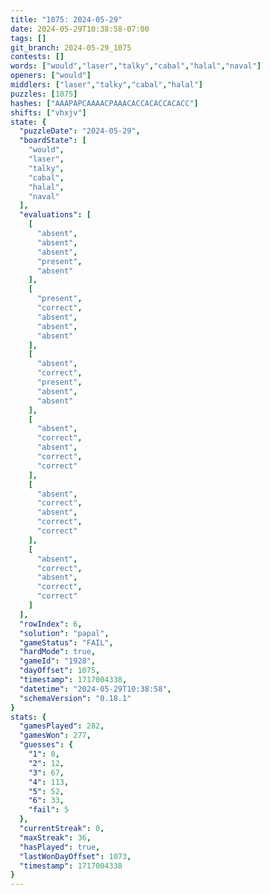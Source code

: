```yaml
---
title: "1075: 2024-05-29"
date: 2024-05-29T10:38:58-07:00
tags: []
git_branch: 2024-05-29_1075
contests: []
words: ["would","laser","talky","cabal","halal","naval"]
openers: ["would"]
middlers: ["laser","talky","cabal","halal"]
puzzles: [1075]
hashes: ["AAAPAPCAAAACPAAACACCACACCACACC"]
shifts: ["vhxjv"]
state: {
  "puzzleDate": "2024-05-29",
  "boardState": [
    "would",
    "laser",
    "talky",
    "cabal",
    "halal",
    "naval"
  ],
  "evaluations": [
    [
      "absent",
      "absent",
      "absent",
      "present",
      "absent"
    ],
    [
      "present",
      "correct",
      "absent",
      "absent",
      "absent"
    ],
    [
      "absent",
      "correct",
      "present",
      "absent",
      "absent"
    ],
    [
      "absent",
      "correct",
      "absent",
      "correct",
      "correct"
    ],
    [
      "absent",
      "correct",
      "absent",
      "correct",
      "correct"
    ],
    [
      "absent",
      "correct",
      "absent",
      "correct",
      "correct"
    ]
  ],
  "rowIndex": 6,
  "solution": "papal",
  "gameStatus": "FAIL",
  "hardMode": true,
  "gameId": "1928",
  "dayOffset": 1075,
  "timestamp": 1717004338,
  "datetime": "2024-05-29T10:38:58",
  "schemaVersion": "0.18.1"
}
stats: {
  "gamesPlayed": 282,
  "gamesWon": 277,
  "guesses": {
    "1": 0,
    "2": 12,
    "3": 67,
    "4": 113,
    "5": 52,
    "6": 33,
    "fail": 5
  },
  "currentStreak": 0,
  "maxStreak": 36,
  "hasPlayed": true,
  "lastWonDayOffset": 1073,
  "timestamp": 1717004338
}
---
```

<!-- more -->
